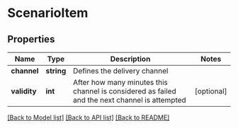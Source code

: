 # ScenarioItem

## Properties
Name | Type | Description | Notes
------------ | ------------- | ------------- | -------------
**channel** | **string** | Defines the delivery channel | 
**validity** | **int** | After how many minutes this channel is considered as failed and the next channel is attempted | [optional] 

[[Back to Model list]](../README.md#documentation-for-models) [[Back to API list]](../README.md#documentation-for-api-endpoints) [[Back to README]](../README.md)


